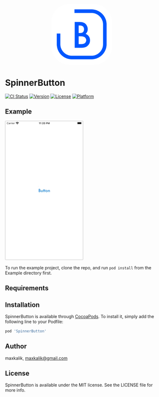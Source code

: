<p align="center">
<img src="icon.jpg" style="border-radius: 60px" width="200" />
</p>

# SpinnerButton

[![CI Status](https://img.shields.io/travis/maxkalik/SpinnerButton.svg?style=flat)](https://travis-ci.org/maxkalik/SpinnerButton)
[![Version](https://img.shields.io/cocoapods/v/SpinnerButton.svg?style=flat)](https://cocoapods.org/pods/SpinnerButton)
[![License](https://img.shields.io/cocoapods/l/SpinnerButton.svg?style=flat)](https://cocoapods.org/pods/SpinnerButton)
[![Platform](https://img.shields.io/cocoapods/p/SpinnerButton.svg?style=flat)](https://cocoapods.org/pods/SpinnerButton)

## Example

<img src="spinner-button.gif" style="border: 1px solid silver; border-radius: 2px">

To run the example project, clone the repo, and run `pod install` from the Example directory first.

## Requirements

## Installation

SpinnerButton is available through [CocoaPods](https://cocoapods.org). To install
it, simply add the following line to your Podfile:

```ruby
pod 'SpinnerButton'
```

## Author

maxkalik, maxkalik@gmail.com

## License

SpinnerButton is available under the MIT license. See the LICENSE file for more info.

